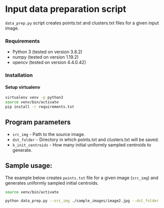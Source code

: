 # Input data preparation script

`data_prep.py` script creates points.txt and clusters.txt files for a given input image.

### Requirements
- Python 3 (tested on version 3.8.2)
- numpy (tested on version 1.19.2)
- opencv (tested on version 4.4.0.42)

### Installation

#### Setup virtualenv
```bash
virtualenv venv -p python3
source venv/bin/activate
pip install -r requirements.txt
```

## Program parameters 

- `src_img` - Path to the source image.
- `dst_folder` - Directory in which points.txt and clusters.txt will be saved.
- `k_init_centroids` - How many initial uniformly sampled centroids to generate.

## Sample usage:

The example below creates `points.txt` file for a given image (`src_img`) and generates uniformly sampled initial centroids. 

```bash
source venv/bin/activate

python data_prep.py --src_img ./sample_images/image2.jpg --dst_folder ./input_data --k_init_centroids 10
```
